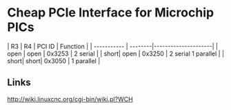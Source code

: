Cheap PCIe Interface for Microchip PICs
=======================================

|  R3  |  R4  | PCI ID  | Function            |
| ----------- | --------|---------------------|
| open | open | 0x3253  | 2 serial            |
| short| open | 0x3250  | 2 serial 1 parallel |
| short| short| 0x3050  | 1 parallel          |


Links
-----
http://wiki.linuxcnc.org/cgi-bin/wiki.pl?WCH
